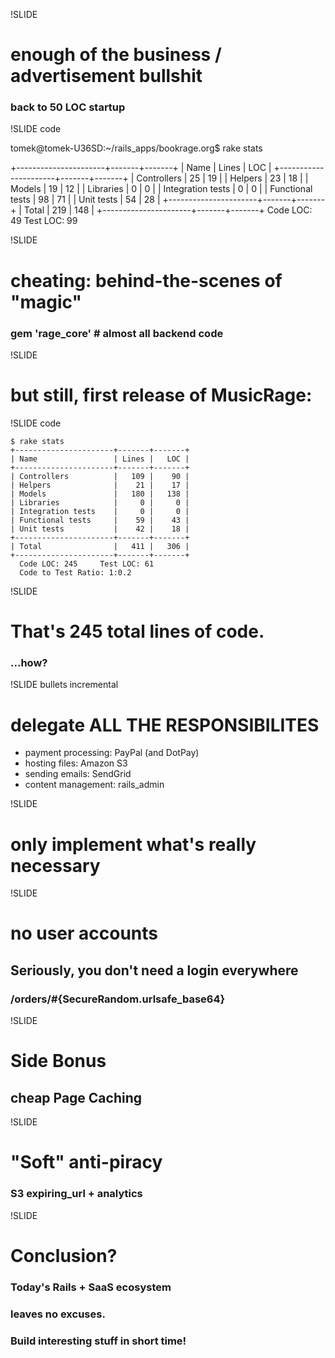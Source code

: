 !SLIDE

# enough of the business / advertisement bullshit
### back to 50 LOC startup


!SLIDE code

tomek@tomek-U36SD:~/rails_apps/bookrage.org$ rake stats

+----------------------+-------+-------+
| Name                 | Lines |   LOC |
+----------------------+-------+-------+
| Controllers          |    25 |    19 |
| Helpers              |    23 |    18 |
| Models               |    19 |    12 |
| Libraries            |     0 |     0 |
| Integration tests    |     0 |     0 |
| Functional tests     |    98 |    71 |
| Unit tests           |    54 |    28 |
+----------------------+-------+-------+
| Total                |   219 |   148 |
+----------------------+-------+-------+
  Code LOC: 49     Test LOC: 99


!SLIDE

# cheating: behind-the-scenes of "magic"

### gem 'rage_core' # almost all backend code


!SLIDE

# but still, first release of MusicRage:


!SLIDE code

    $ rake stats
    +----------------------+-------+-------+
    | Name                 | Lines |   LOC |
    +----------------------+-------+-------+
    | Controllers          |   109 |    90 |
    | Helpers              |    21 |    17 |
    | Models               |   180 |   138 |
    | Libraries            |     0 |     0 |
    | Integration tests    |     0 |     0 |
    | Functional tests     |    59 |    43 |
    | Unit tests           |    42 |    18 |
    +----------------------+-------+-------+
    | Total                |   411 |   306 |
    +----------------------+-------+-------+
      Code LOC: 245     Test LOC: 61     
      Code to Test Ratio: 1:0.2


!SLIDE

# That's 245 total lines of code.
### ...how?


!SLIDE bullets incremental

# delegate **ALL THE RESPONSIBILITES**

* payment processing: PayPal (and DotPay)
* hosting files: Amazon S3
* sending emails: SendGrid
* content management: rails_admin


!SLIDE

# only implement what's really necessary


!SLIDE

# no user accounts
## Seriously, you don't need a login everywhere
### /orders/#{SecureRandom.urlsafe_base64}

!SLIDE

# Side Bonus
## cheap Page Caching


!SLIDE

# "Soft" anti-piracy
### S3 expiring_url + analytics


!SLIDE

# Conclusion?
### Today's Rails + SaaS ecosystem
### leaves no excuses.
### Build interesting stuff in short time!